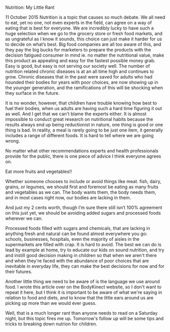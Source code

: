Nutrition: My Little Rant

11 October 2015
Nutrition is a topic that causes so much debate. We all need to eat, yet no one, not even experts in the field, can agree on a way of eating that is best for everyone. We are incredibly lucky to have such a huge selection when we go to the grocery store or fresh food markets, and as ungrateful as I know it sounds, this choice can just make it harder for us to decide on what’s best. Big food companies are all too aware of this, and they pay the big bucks for marketers to prepare the products with the decision fatigued consumer in mind ie. no matter the nutritional value, make this product as appealing and easy for the fastest possible money grab.
 Easy is good, but easy is not serving our society well. The number of nutrition related chronic diseases is at an all time high and continues to grow. Chronic diseases that in the past were saved for adults who had hounded their bodies for years with poor choices, are now showing up in the younger generation, and the ramifications of this will be shocking when they surface in the future.

It is no wonder, however, that children have trouble knowing how best to fuel their bodies, when us adults are having such a hard time figuring it out as well. And I get that we can't blame the experts either. It is almost impossible to conduct great research on nutritional habits because the results always end up being reductionist in nature, one thing is good or one thing is bad. In reality, a meal is rarely going to be just one item, it generally includes a range of different foods. It is hard to tell where we are going wrong.

No matter what other recommendations experts and health professionals provide for the public, there is one piece of advice I think everyone agrees on.

Eat more fruits and vegetables!!

Whether someone chooses to include or avoid things like meat. fish, dairy, grains, or legumes, we should first and foremost be eating as many fruits and vegetables as we can. The body wants them, the body needs them, and in most cases right now, our bodies are lacking in them.

And just my 2 cents worth, though I’m sure there still isn’t 100% agreement on this just yet, we should be avoiding added sugars and processed foods wherever we can.

Processed foods filled with sugars amd chemicals, that are lacking in anything fresh and natural can be found almost everywhere you go: schools, businesses, hospitals, even the majority of aisles in the supermarkets are filled with crap. It is hard to avoid. The best we can do is lead by example at home, try to educate our kids on sound nutrition, and try and instill good decision making in children so that when we aren't there and when they're faced with the abundance of poor choices that are inevitable in everyday life, they can make the best decisions for now and for their futures.

Another little thing we need to be aware of is the language we use around food. I wrote this article over on the BodyKinect website, so I don't want to repeat it here, but I think it is important to be aware of what we're saying in relation to food and diets, and to know that the little ears around us are picking up more than we would ever guess.

Well, that is a much longer rant than anyone needs to read on a Saturday night, but this topic fires me up. Tomorrow's follow up will be some tips and tricks to breaking down nutrion for children.
